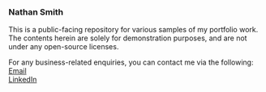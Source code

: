 ### Nathan Smith
This is a public-facing repository for various samples of my portfolio work.  
The contents herein are solely for demonstration purposes, and are not under any open-source licenses.

For any business-related enquiries, you can contact me via the following:  
[Email](mailto:nathanlsmith777@gmail.com)  
[LinkedIn](https://www.linkedin.com/in/nathan-smith-7a23a8223)
